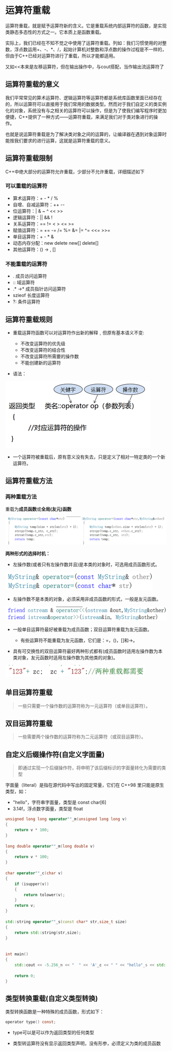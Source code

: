 # 运算符重载

运算符重载，就是赋予运算符新的含义。它是重载系统内部运算符的函数，是实现类静态多态性的方式之一。它本质上是函数重载。

实际上，我们已经在不知不觉之中使用了运算符重载。列如：我们习惯使用的对整数，浮点数运用+、-、*、/，起始计算机对整数和浮点数的操作过程是不一样的，但由于C++已经对运算符进行了重载，所以才能都适用。

又如<<本来是左移运算符，但在输出操作中，与cout搭配，当作输出流运算符了



## 运算符重载的意义

我们平常常见的算术运算符、逻辑运算符等运算符都是系统库函数里面已经存在的，所以运算符可以直接用于我们常用的数据类型。然而对于我们自定义的类实例化的对象，系统没有与之相关的运算符可以操作，但是为了使我们编写程序时更加便捷，C++提供了一种方式——运算符重载，来满足我们对于类对象进行的操作。

也就是说运算符重载是为了解决类对象之间的运算的，让编译器在遇到对象运算时能按我们要求的进行运算，这就是运算符重载的意义。

## 运算符重载限制

C++中绝大部分的运算符允许重载，少部分不允许重载，详细描述如下

### 	可以重载的运算符

+ 算术运算符：+     -     *     /     % 
+ 自增、自减运算符：++  --
+ 位运算符：|     &     ~     ^     <<     >>     
+ 逻辑运算符：||     &&     !     
+ 关系运算符：==     !=     <     >     <=     >=     
+ 赋值运算符：=     +=     -=     /=     %=     &=     |=     ^=     <<=     >>=     
+ 单目运算符：+     -     *     &
+ 动态内存分配：new     delete     new[]     delete[]
+ 其他运算符：()     ->     ,     []     

### 	不能重载的运算符

+ .	成员访问运算符	
+ ::	域运算符
+ .*   ->*	成员指针访问运算符
+ szieof	长度运算符	
+ ?:	条件运算符

## 运算符重载规则

+ 重载运算符函数可以对运算符作出新的解释﹐但原有基本语义不变:
  + 不改变运算符的优先级
  + 不改变运算符的结合性
  + 不改变运算符所需要的操作数
  + 不能创建新的运算符

+ 语法：

![image-20220831193220680](assets/image-20220831193220680.png)

+ 一个运算符被重载后，原有意义没有失去，只是定义了相对一特定类的一个新运算符。

## 运算符重载方法

### 两种重载方法

重载为**成员函数**或**全局(友元)函数**

![image-20220902152745646](assets/image-20220902152745646.png)

**两种形式的选择时机：**

+ 左操作数(或者只有左操作数并且)是本类的对象时，可选用成员函数形式。

![image-20220902175444292](assets/image-20220902175444292.png)

+ 左操作数不是本类的对象，必须采用非成员函数的形式，一般是友元函数。

![image-20220902175502116](assets/image-20220902175502116.png)

+ 一般单目运算符最好被重载为成员函数；双目运算符重载为友元函数。
  + 有些运算符不能重载为友元函数，它们是：=，()，[]和->。

+ 具有可交换性的双目运算符最好两种形式都有(成员函数时适用左操作数为本类对象，友元函数时适用左操作数为其他类的对象)。

![image-20220902175653574](assets/image-20220902175653574.png)

## 单目运算符重载

> 一些只需要一个操作数的运算符称为一元运算符（或单目运算符）。



## 双目运算符重载

> 一些需要两个操作数的运算符称为二元运算符（或双目运算符）。



## 自定义后缀操作符(自定义字面量)

> 即通过实现一个后缀操作符，将申明了该后缀标识的字面量转化为需要的类型

字面量（literal）是指在源代码中写出的固定常量，它们在 C++98 里只能是原生类型，如：

- "hello"，字符串字面量，类型是 const char[6]
- 3.14f，浮点数字面量，类型是 float

```cpp
unsigned long long operator""_m(unsigned long long v)
{
	return v * 100;
}

long double operator""_m(long double v)
{
	return v * 100;
}

char operator""_c(char v)
{
	if (isupper(v))
	{
		return tolower(v);
	}
	return v;
}

std::string operator""_s(const char* str,size_t size)
{
	return std::string(str,size);
}


int main()
{
	std::cout << -5.256_m << "  " << 'A'_c << " " << "hello"_s << std::endl;
	
	return 0;
}
```



## 类型转换重载(自定义类型转换)

类型转换函数是一种特殊的成员函数，形式如下：

```c
operator type() const;
```

+ type可以是可以作为返回类型的任何类型

+ 类型转运算符没有显示返回类型声明，没有形参，必须定义为类的成员函数
